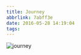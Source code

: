 ```yaml
---
title: Journey
abbrlink: 7abff3e
date: 2016-05-28 14:19:04
tags:
---
```

![journey](/images/journey.jpg)
